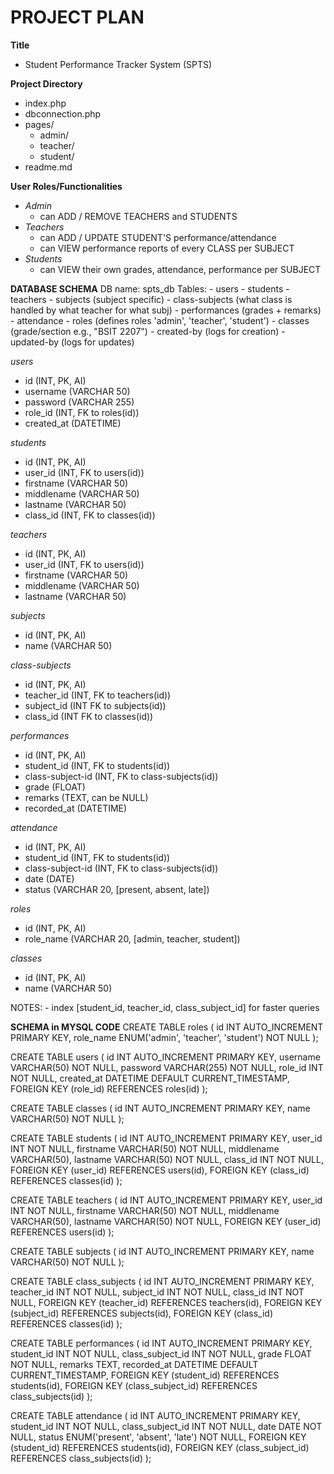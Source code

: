 # PROJECT PLAN

**Title**
- Student Performance Tracker System (SPTS)

**Project Directory**
- index.php
- dbconnection.php
- pages/
	- admin/
	- teacher/
	- student/
- readme.md


**User Roles/Functionalities**
- *Admin*
	- can ADD / REMOVE TEACHERS and STUDENTS
- *Teachers*
	- can ADD / UPDATE STUDENT'S performance/attendance
	- can VIEW performance reports of every CLASS per SUBJECT
- *Students*
	- can VIEW their own grades, attendance, performance per SUBJECT

	
**DATABASE SCHEMA**
DB name: spts\_db
Tables:
	- users
	- students
	- teachers
	- subjects (subject specific)
	- class-subjects (what class is handled by what teacher for what subj)
	- performances (grades + remarks)
	- attendance
	- roles (defines roles 'admin', 'teacher', 'student')
	- classes (grade/section e.g., "BSIT 2207")
	- created-by (logs for creation)
	- updated-by (logs for updates)

*users*
- id (INT, PK, AI)
- username (VARCHAR 50)
- password (VARCHAR 255)
- role\_id (INT, FK to roles(id))
- created\_at (DATETIME)

*students*
- id (INT, PK, AI)
- user\_id (INT, FK to users(id))
- firstname (VARCHAR 50)
- middlename (VARCHAR 50)
- lastname (VARCHAR 50)
- class\_id (INT, FK to classes(id))

*teachers*
- id (INT, PK, AI)
- user\_id (INT, FK to users(id))
- firstname (VARCHAR 50)
- middlename (VARCHAR 50)
- lastname (VARCHAR 50)

*subjects*
- id (INT, PK, AI)
- name (VARCHAR 50)

*class-subjects*
- id (INT, PK, AI)
- teacher\_id (INT, FK to teachers(id))
- subject\_id (INT FK to subjects(id))
- class\_id (INT FK to classes(id))

*performances*
- id (INT, PK, AI)
- student\_id (INT, FK to students(id))
- class-subject-id (INT, FK to class-subjects(id))
- grade (FLOAT)
- remarks (TEXT, can be NULL)
- recorded\_at (DATETIME)

*attendance*
- id (INT, PK, AI)
- student\_id (INT, FK to students(id))
- class-subject-id (INT, FK to class-subjects(id))
- date (DATE)
- status (VARCHAR 20, [present, absent, late])

*roles*
- id (INT, PK, AI)
- role\_name (VARCHAR 20, [admin, teacher, student])

*classes*
- id (INT, PK, AI)
- name (VARCHAR 50)


NOTES:
	- index [student\_id, teacher\_id, class\_subject\_id] for faster queries


**SCHEMA in MYSQL CODE**
CREATE TABLE roles (
    id INT AUTO_INCREMENT PRIMARY KEY,
    role_name ENUM('admin', 'teacher', 'student') NOT NULL
);

CREATE TABLE users (
    id INT AUTO_INCREMENT PRIMARY KEY,
    username VARCHAR(50) NOT NULL,
    password VARCHAR(255) NOT NULL,
    role_id INT NOT NULL,
    created_at DATETIME DEFAULT CURRENT_TIMESTAMP,
    FOREIGN KEY (role_id) REFERENCES roles(id)
);

CREATE TABLE classes (
    id INT AUTO_INCREMENT PRIMARY KEY,
    name VARCHAR(50) NOT NULL
);

CREATE TABLE students (
    id INT AUTO_INCREMENT PRIMARY KEY,
    user_id INT NOT NULL,
    firstname VARCHAR(50) NOT NULL,
    middlename VARCHAR(50),
    lastname VARCHAR(50) NOT NULL,
    class_id INT NOT NULL,
    FOREIGN KEY (user_id) REFERENCES users(id),
    FOREIGN KEY (class_id) REFERENCES classes(id)
);

CREATE TABLE teachers (
    id INT AUTO_INCREMENT PRIMARY KEY,
    user_id INT NOT NULL,
    firstname VARCHAR(50) NOT NULL,
    middlename VARCHAR(50),
    lastname VARCHAR(50) NOT NULL,
    FOREIGN KEY (user_id) REFERENCES users(id)
);

CREATE TABLE subjects (
    id INT AUTO_INCREMENT PRIMARY KEY,
    name VARCHAR(50) NOT NULL
);

CREATE TABLE class_subjects (
    id INT AUTO_INCREMENT PRIMARY KEY,
    teacher_id INT NOT NULL,
    subject_id INT NOT NULL,
    class_id INT NOT NULL,
    FOREIGN KEY (teacher_id) REFERENCES teachers(id),
    FOREIGN KEY (subject_id) REFERENCES subjects(id),
    FOREIGN KEY (class_id) REFERENCES classes(id)
);

CREATE TABLE performances (
    id INT AUTO_INCREMENT PRIMARY KEY,
    student_id INT NOT NULL,
    class_subject_id INT NOT NULL,
    grade FLOAT NOT NULL,
    remarks TEXT,
    recorded_at DATETIME DEFAULT CURRENT_TIMESTAMP,
    FOREIGN KEY (student_id) REFERENCES students(id),
    FOREIGN KEY (class_subject_id) REFERENCES class_subjects(id)
);

CREATE TABLE attendance (
    id INT AUTO_INCREMENT PRIMARY KEY,
    student_id INT NOT NULL,
    class_subject_id INT NOT NULL,
    date DATE NOT NULL,
    status ENUM('present', 'absent', 'late') NOT NULL,
    FOREIGN KEY (student_id) REFERENCES students(id),
    FOREIGN KEY (class_subject_id) REFERENCES class_subjects(id)
); 
